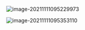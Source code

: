 ![image-20211111095229973](https://i.loli.net/2021/11/11/Vol3GTJ14xO8geC.png)

![image-20211111095353110](https://i.loli.net/2021/11/11/YW4KFvByxX9Nu38.png)

